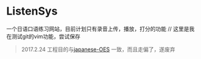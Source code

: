 # ListenSys
一个日语口语练习网站，目前计划只有录音上传，播放，打分的功能
// 这里是我在测试git的vim功能，尝试保存

> 2017.2.24 工程目的与[japanese-OES](!https://github.com/QiangL/japanese-OES) 一致，而且走偏了，遂废弃


